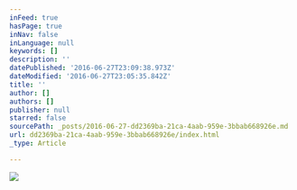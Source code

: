 ```yaml
---
inFeed: true
hasPage: true
inNav: false
inLanguage: null
keywords: []
description: ''
datePublished: '2016-06-27T23:09:38.973Z'
dateModified: '2016-06-27T23:05:35.842Z'
title: ''
author: []
authors: []
publisher: null
starred: false
sourcePath: _posts/2016-06-27-dd2369ba-21ca-4aab-959e-3bbab668926e.md
url: dd2369ba-21ca-4aab-959e-3bbab668926e/index.html
_type: Article

---
```

![](https://the-grid-user-content.s3-us-west-2.amazonaws.com/bcf3f6b1-b68b-412e-9c7e-a33c152226d8.jpg)